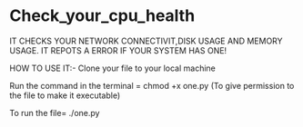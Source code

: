 # Check_your_cpu_health

IT CHECKS YOUR NETWORK CONNECTIVIT,DISK USAGE AND MEMORY USAGE. IT REPOTS A ERROR IF YOUR SYSTEM HAS ONE!



HOW TO USE IT:-
Clone your file to your local machine

Run the command in the terminal = chmod +x one.py (To give permission to the file to make it executable)

To run the file= ./one.py
